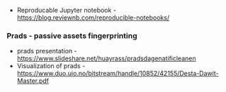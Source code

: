 * Reproducable Jupyter notebook - https://blog.reviewnb.com/reproducible-notebooks/
### Prads - passive assets fingerprinting
* prads presentation - https://www.slideshare.net/huayrass/pradsdagenatificleanen
* Visualization of prads - https://www.duo.uio.no/bitstream/handle/10852/42155/Desta-Dawit-Master.pdf

